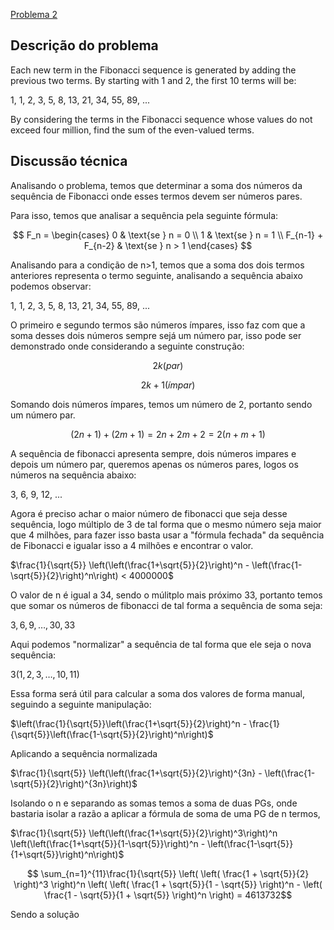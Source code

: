 [Problema 2](https://projecteuler.net/problem=2)

## Descrição do problema
Each new term in the Fibonacci sequence is generated by adding the previous two terms. By starting with 1 and 2, the first 10 terms will be:

1, 1, 2, 3, 5, 8, 13, 21, 34, 55, 89, ...

By considering the terms in the Fibonacci sequence whose values do not exceed four million, find the sum of the even-valued terms.

## Discussão técnica 
Analisando o problema, temos que determinar a soma dos números da sequência de Fibonacci onde esses termos devem ser números pares.

Para isso, temos que analisar a sequência pela seguinte fórmula: 

$$
F_n = 
\begin{cases}
0 & \text{se } n = 0 \\
1 & \text{se } n = 1 \\
F_{n-1} + F_{n-2} & \text{se } n > 1
\end{cases}
$$

Analisando para a condição de n>1, temos que a soma dos dois termos anteriores representa o termo seguinte, analisando a sequência abaixo podemos observar:

1, 1, 2, 3, 5, 8, 13, 21, 34, 55, 89, ...

O primeiro e segundo termos são números ímpares, isso faz com que a soma desses dois números sempre sejá um número par, isso pode ser demonstrado onde considerando 
a seguinte construção:

$$2k(par)$$ 

$$2k+1(ímpar)$$ 

Somando dois números ímpares, temos um número de 2, portanto sendo um número par.

$$(2n+1) + (2m+1) = 2n + 2m + 2 = 2(n + m + 1)$$

A sequência de fibonacci apresenta sempre, dois números impares e depois um número par, queremos apenas os números pares, logos os números na sequência abaixo:

3, 6, 9, 12, ... 

Agora é preciso achar o maior número de fibonacci que seja desse sequência, logo múltiplo de 3 de tal forma que o mesmo número seja maior que 4 milhões, para fazer
isso basta usar a "fórmula fechada" da sequência de Fibonacci e igualar isso a 4 milhões e encontrar o valor.

$\frac{1}{\sqrt{5}} \left(\left(\frac{1+\sqrt{5}}{2}\right)^n - \left(\frac{1-\sqrt{5}}{2}\right)^n\right) < 4000000$

O valor de n é igual a 34, sendo o múlitplo mais próximo 33, portanto temos que somar os números de fibonacci de tal forma a sequência de soma seja: 

$3, 6, 9, \dots, 30, 33$

Aqui podemos "normalizar" a sequência de tal forma que ele seja o nova sequência:

$3(1, 2, 3, \dots, 10, 11)$

Essa forma será útil para calcular a soma dos valores de forma manual, seguindo a seguinte manipulação:

$\left(\frac{1}{\sqrt{5}}\left(\frac{1+\sqrt{5}}{2}\right)^n - \frac{1}{\sqrt{5}}\left(\frac{1-\sqrt{5}}{2}\right)^n\right)$

Aplicando a sequência normalizada 

$\frac{1}{\sqrt{5}} \left(\left(\frac{1+\sqrt{5}}{2}\right)^{3n} - \left(\frac{1-\sqrt{5}}{2}\right)^{3n}\right)$

Isolando o n e separando as somas temos a soma de duas PGs, onde bastaria isolar a razão a aplicar a fórmula de soma de uma PG de n termos, 

$\frac{1}{\sqrt{5}} \left(\left(\frac{1+\sqrt{5}}{2}\right)^3\right)^n \left(\left(\frac{1+\sqrt{5}}{1-\sqrt{5}}\right)^n - \left(\frac{1-\sqrt{5}}{1+\sqrt{5}}\right)^n\right)$

$$ \sum_{n=1}^{11}\frac{1}{\sqrt{5}} \left( \left( \frac{1 + \sqrt{5}}{2} \right)^3 \right)^n \left( \left( \frac{1 + \sqrt{5}}{1 - \sqrt{5}} \right)^n - \left( \frac{1 - \sqrt{5}}{1 + \sqrt{5}} \right)^n \right) = 4613732$$

Sendo a solução 
